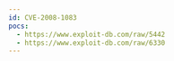 ```yaml
---
id: CVE-2008-1083
pocs:
  - https://www.exploit-db.com/raw/5442
  - https://www.exploit-db.com/raw/6330
---
```

